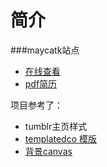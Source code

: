 简介
========

###maycatk站点

* [在线查看](http://maycatk.github.io/resume/) </br>
* [pdf简历](http://maycatk.github.io/resume/images/%E5%B7%A6%E7%92%87_UI.pdf)


项目参考了：
* tumblr主页样式
* [templatedco 模版](http://templated.co/visualize)
* [背景canvas](https://github.com/maycatk/canvas-nest.js)
